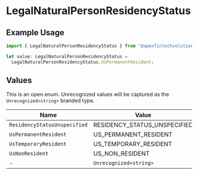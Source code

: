 # LegalNaturalPersonResidencyStatus

## Example Usage

```typescript
import { LegalNaturalPersonResidencyStatus } from "@apexfintechsolutions/ascend-sdk/models/components";

let value: LegalNaturalPersonResidencyStatus =
  LegalNaturalPersonResidencyStatus.UsPermanentResident;
```

## Values

This is an open enum. Unrecognized values will be captured as the `Unrecognized<string>` branded type.

| Name                         | Value                        |
| ---------------------------- | ---------------------------- |
| `ResidencyStatusUnspecified` | RESIDENCY_STATUS_UNSPECIFIED |
| `UsPermanentResident`        | US_PERMANENT_RESIDENT        |
| `UsTemporaryResident`        | US_TEMPORARY_RESIDENT        |
| `UsNonResident`              | US_NON_RESIDENT              |
| -                            | `Unrecognized<string>`       |